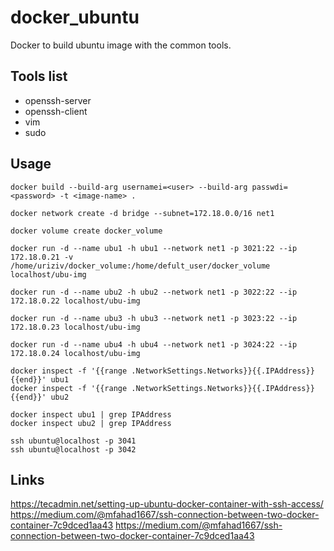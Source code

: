 # docker_ubuntu
Docker to build ubuntu image with the common tools.

## Tools list
- openssh-server
- openssh-client
- vim
- sudo


## Usage
```
docker build --build-arg usernamei=<user> --build-arg passwdi=<password> -t <image-name> .
```

```
docker network create -d bridge --subnet=172.18.0.0/16 net1
```

```
docker volume create docker_volume
```


```
docker run -d --name ubu1 -h ubu1 --network net1 -p 3021:22 --ip 172.18.0.21 -v /home/uriziv/docker_volume:/home/defult_user/docker_volume localhost/ubu-img

docker run -d --name ubu2 -h ubu2 --network net1 -p 3022:22 --ip 172.18.0.22 localhost/ubu-img

docker run -d --name ubu3 -h ubu3 --network net1 -p 3023:22 --ip 172.18.0.23 localhost/ubu-img

docker run -d --name ubu4 -h ubu4 --network net1 -p 3024:22 --ip 172.18.0.24 localhost/ubu-img
```

```
docker inspect -f '{{range .NetworkSettings.Networks}}{{.IPAddress}}{{end}}' ubu1
docker inspect -f '{{range .NetworkSettings.Networks}}{{.IPAddress}}{{end}}' ubu2
```

```
docker inspect ubu1 | grep IPAddress
docker inspect ubu2 | grep IPAddress
```

```
ssh ubuntu@localhost -p 3041
ssh ubuntu@localhost -p 3042
```

## Links
https://tecadmin.net/setting-up-ubuntu-docker-container-with-ssh-access/
https://medium.com/@mfahad1667/ssh-connection-between-two-docker-container-7c9dced1aa43
https://medium.com/@mfahad1667/ssh-connection-between-two-docker-container-7c9dced1aa43
